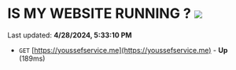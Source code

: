 # IS MY WEBSITE RUNNING ? [![](https://img.shields.io/static/v1?label=Sponsor&message=%E2%9D%A4&logo=GitHub&color=%23fe8e86)](https://github.com/sponsors/<username>)

Last updated: **4/28/2024, 5:33:10 PM**

- `GET` [https://youssefservice.me](https://youssefservice.me) - **Up** (189ms)
